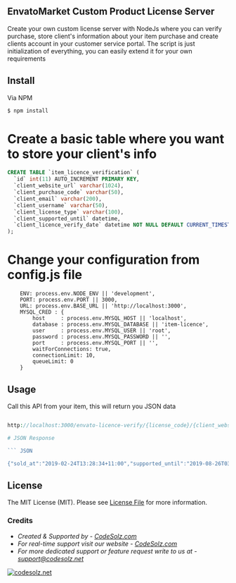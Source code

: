 ## EnvatoMarket Custom Product License Server

Create your own custom license server with NodeJs where you can verify purchase,
store client's information about your item purchase and create clients account in your
customer service portal. The script is just initialization of everything, you can easily extend it for your own requirements


## Install

Via NPM

``` bash
$ npm install
```

# Create a basic table where you want to store your client's info
``` sql
CREATE TABLE `item_licence_verification` (
  `id` int(11) AUTO_INCREMENT PRIMARY KEY,
  `client_website_url` varchar(1024),
  `client_purchase_code` varchar(50),
  `client_email` varchar(200),
  `client_username` varchar(50),
  `client_license_type` varchar(100),
  `client_supported_until` datetime,
  `client_licence_verify_date` datetime NOT NULL DEFAULT CURRENT_TIMESTAMP
);

```

# Change your configuration from config.js file
``` 
    ENV: process.env.NODE_ENV || 'development',
    PORT: process.env.PORT || 3000,
    URL: process.env.BASE_URL || 'http://localhost:3000',
    MYSQL_CRED : {
        host     : process.env.MYSQL_HOST || 'localhost',
        database : process.env.MYSQL_DATABASE || 'item-licence',
        user     : process.env.MYSQL_USER || 'root',
        password : process.env.MYSQL_PASSWORD || '',
        port     : process.env.MYSQL_PORT || '',
        waitForConnections: true,
        connectionLimit: 10,
        queueLimit: 0
    }
```


## Usage

Call this API from your item, this will return you JSON data

``` php

http://localhost:3000/envato-licence-verify/{license_code}/{client_website_url}/{client_email_address}

# JSON Response

``` JSON

{"sold_at":"2019-02-24T13:28:34+11:00","supported_until":"2019-08-26T03:28:34+10:00","license":"Regular License","buyer":"codezolz","purchase_count":1,"amount":"10.00","support_amount":"0.00","responseCode":100,"message":"your personal message here!","is_valid_call":true}

```

## License

The MIT License (MIT). Please see [License File](LICENSE.md) for more information.


### Credits
- *Created & Supported by - [CodeSolz.com](https://codesolz.com/)*
- *For real-time support visit our website - [CodeSolz.com](https://codesolz.com/)*
- *For more dedicated support or feature request write to us at - [support@codesolz.net](mailto:support@codesolz.net)*

<a href="https://codesolz.net">
  <img src="https://codesolz.net/wp-content/uploads/2016/11/logo4-hover.png" alt="codesolz.net"/>
</a>
